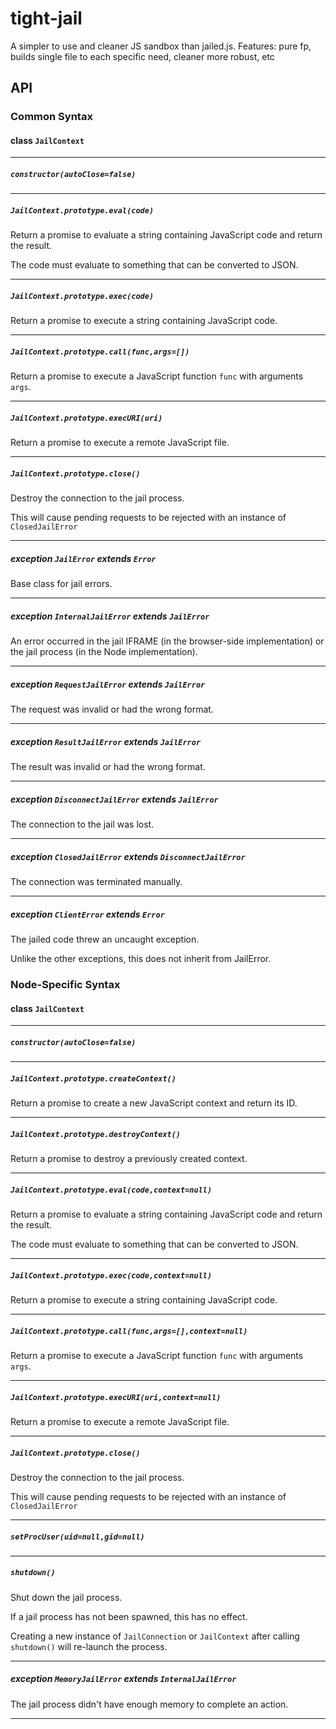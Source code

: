 # tight-jail
A simpler to use and cleaner JS sandbox than jailed.js. Features: pure fp, builds single file to each specific need, cleaner more robust, etc


## API

### Common Syntax

#### class `JailContext`

---------------------------------------------------

##### `constructor(autoClose=false)`

---------------------------------------------------

##### `JailContext.prototype.eval(code)`

Return a promise to evaluate a string containing JavaScript code and
return the result.

The code must evaluate to something that can be converted to JSON.

---------------------------------------------------

##### `JailContext.prototype.exec(code)`

Return a promise to execute a string containing JavaScript code.

---------------------------------------------------

##### `JailContext.prototype.call(func,args=[])`

Return a promise to execute a JavaScript function `func` with arguments `args`.

---------------------------------------------------

##### `JailContext.prototype.execURI(uri)`

Return a promise to execute a remote JavaScript file.

---------------------------------------------------

##### `JailContext.prototype.close()`

Destroy the connection to the jail process.

This will cause pending requests to be rejected with an instance of
`ClosedJailError`

---------------------------------------------------

##### exception `JailError` extends `Error`

Base class for jail errors.

---------------------------------------------------

##### exception `InternalJailError` extends `JailError`

An error occurred in the jail IFRAME (in the browser-side implementation) or the
jail process (in the Node implementation).

---------------------------------------------------

##### exception `RequestJailError` extends `JailError`

The request was invalid or had the wrong format.

---------------------------------------------------

##### exception `ResultJailError` extends `JailError`

The result was invalid or had the wrong format.

---------------------------------------------------

##### exception `DisconnectJailError` extends `JailError`

The connection to the jail was lost.

---------------------------------------------------

##### exception `ClosedJailError` extends `DisconnectJailError`

The connection was terminated manually.

---------------------------------------------------

##### exception `ClientError` extends `Error`

The jailed code threw an uncaught exception.

Unlike the other exceptions, this does not inherit from JailError.


### Node-Specific Syntax

#### class `JailContext`

---------------------------------------------------

##### `constructor(autoClose=false)`

---------------------------------------------------

##### `JailContext.prototype.createContext()`

Return a promise to create a new JavaScript context and return its ID.

---------------------------------------------------

##### `JailContext.prototype.destroyContext()`

Return a promise to destroy a previously created context.

---------------------------------------------------

##### `JailContext.prototype.eval(code,context=null)`

Return a promise to evaluate a string containing JavaScript code and
return the result.

The code must evaluate to something that can be converted to JSON.

---------------------------------------------------

##### `JailContext.prototype.exec(code,context=null)`

Return a promise to execute a string containing JavaScript code.

---------------------------------------------------

##### `JailContext.prototype.call(func,args=[],context=null)`

Return a promise to execute a JavaScript function `func` with arguments `args`.

---------------------------------------------------

##### `JailContext.prototype.execURI(uri,context=null)`

Return a promise to execute a remote JavaScript file.

---------------------------------------------------

##### `JailContext.prototype.close()`

Destroy the connection to the jail process.

This will cause pending requests to be rejected with an instance of
`ClosedJailError`

---------------------------------------------------

##### `setProcUser(uid=null,gid=null)`

---------------------------------------------------

##### `shutdown()`

Shut down the jail process.

If a jail process has not been spawned, this has no effect.

Creating a new instance of `JailConnection` or `JailContext` after calling `shutdown()` will
re-launch the process.

---------------------------------------------------

##### exception `MemoryJailError` extends `InternalJailError`

The jail process didn't have enough memory to complete an action.

---------------------------------------------------

